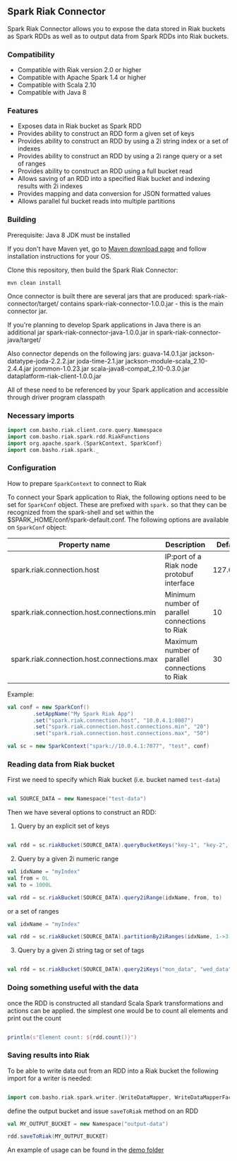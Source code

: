 ## Spark Riak Connector

Spark Riak Connector allows you to expose the data stored in Riak buckets as Spark RDDs as well as to output data from Spark RDDs into Riak buckets. 

### Compatibility
* Compatible with Riak version 2.0 or higher
* Compatible with Apache Spark 1.4 or higher
* Compatible with Scala 2.10
* Compatible with Java 8


### Features
* Exposes data in Riak bucket as Spark RDD
* Provides ability to construct an RDD form a given set of keys
* Provides ability to construct an RDD by using a 2i string index or a set of indexes
* Provides ability to construct an RDD by using a 2i range query or a set of ranges
* Provides ability to construct an RDD using a full bucket read 
* Allows saving of an RDD into a specified Riak bucket and indexing results with 2i indexes
* Provides mapping and data conversion for JSON formatted values
* Allows parallel ful bucket reads into multiple partitions


### Building
Prerequisite: Java 8 JDK must be installed

If you don't have Maven yet, go to [Maven download page](https://maven.apache.org/download.cgi) and follow installation instructions for your OS.

Clone this repository, then build the Spark Riak Connector:

```
mvn clean install
```

Once connector is built there are several jars that are produced:
spark-riak-connector/target/ contains spark-riak-connector-1.0.0.jar - this is the main connector jar. 

If you're planning to develop Spark applications in Java there is an additional jar
spark-riak-connector-java-1.0.0.jar in spark-riak-connector-java/target/ 

Also connector depends on the following jars:
guava-14.0.1.jar
jackson-datatype-joda-2.2.2.jar
joda-time-2.1.jar
jackson-module-scala_2.10-2.4.4.jar
jcommon-1.0.23.jar
scala-java8-compat_2.10-0.3.0.jar
dataplatform-riak-client-1.0.0.jar

All of these need to be referenced by your Spark application and accessible through driver program classpath

### Necessary imports

```scala
import com.basho.riak.client.core.query.Namespace
import com.basho.riak.spark.rdd.RiakFunctions
import org.apache.spark.{SparkContext, SparkConf}
import com.basho.riak.spark._
```

### Configuration

How to prepare `SparkContext` to connect to Riak

To connect your Spark application to Riak, the following options need to be set for `SparkConf` object.
These are prefixed with `spark.` so that they can be recognized
from the spark-shell and set within the $SPARK_HOME/conf/spark-default.conf.
The following options are available on `SparkConf` object:

Property name                                  | Description                                       | Default value
-----------------------------------------------|---------------------------------------------------|--------------------
spark.riak.connection.host                     | IP:port of a Riak node protobuf interface         | 127.0.0.1:8087
spark.riak.connection.host.connections.min     | Minimum number of parallel connections to Riak    | 10
spark.riak.connection.host.connections.max     | Maximum number of parallel connections to Riak    | 30


Example:

```scala
val conf = new SparkConf()
        .setAppName("My Spark Riak App")
        .set("spark.riak.connection.host", "10.0.4.1:8087")
        .set("spark.riak.connection.host.connections.min", "20")
        .set("spark.riak.connection.host.connections.max", "50")

val sc = new SparkContext("spark://10.0.4.1:7077", "test", conf)
```

### Reading data from Riak bucket

First we need to specify which Riak bucket (i.e. bucket named `test-data`)

```scala

val SOURCE_DATA = new Namespace("test-data")
```

Then we have several options to construct an RDD:

1. Query by an explicit set of keys

```scala

val rdd = sc.riakBucket(SOURCE_DATA).queryBucketKeys("key-1", "key-2", "key-2")
```

2. Query by a given 2i numeric range

```scala
val idxName = "myIndex"
val from = 0L
val to = 1000L

val rdd = sc.riakBucket(SOURCE_DATA).query2iRange(idxName, from, to)
```

   or a set of ranges

```scala
val idxName = "myIndex"

val rdd = sc.riakBucket(SOURCE_DATA).partitionBy2iRanges(idxName, 1->3, 4->6, 7->12)
```

3. Query by a given 2i string tag or set of tags

```scala

val rdd = sc.riakBucket(SOURCE_DATA).query2iKeys("mon_data", "wed_data", "fri_data")
```

### Doing something useful with the data

once the RDD is constructed all standard Scala Spark transformations and actions can be applied.
the simplest one would be to count all elements and print out the count

```scala

println(s"Element count: ${rdd.count()}")
```

### Saving results into Riak

To be able to write data out from an RDD into a Riak bucket the following import for a writer is needed:

```scala

import com.basho.riak.spark.writer.{WriteDataMapper, WriteDataMapperFactory}
```

define the output bucket and issue `saveToRiak` method on an RDD

```scala
val MY_OUTPUT_BUCKET = new Namespace("output-data")

rdd.saveToRiak(MY_OUTPUT_BUCKET)
```


An example of usage can be found in the [demo folder](https://github.com/basho/spark-riak-connector/tree/master/spark-riak-connector-demos)


